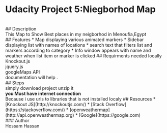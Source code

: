 # Udacity Project 5:Niegborhod Map
<br>
## Description
<br>
This Map to Show Best places in my neigborhod in Menoufia,Egypt
<br>
## Features
* Map displaying various animated markers
* Sidebar displaying list with names of locations
* search text that filters list and markers according to category
* Info window appears with name and weather when list item or marker is clicked
## Requirments needed locally
<br>
Knockout.js
<br>
jquery.js<br>
googleMaps API<br>
documentation will help .<br>
## Steps 
<br>
simply download project unzip it
<br>
<strong> you Must have internet connection</strong>
<br>
Because i use urls to libraries that is not installed localy
## Resources
* [Knockout JS](http://knockoutjs.com/)
* [Stack Overflow](https://stackoverflow.com/)
* [openweathermap](http://api.openweathermap.org)
* [Google](https://google.com)<br>
### Author
<br>
Hossam Hassan
